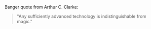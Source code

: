 Banger quote from Arthur C. Clarke:
> "Any sufficiently advanced technology is indistinguishable from magic."


